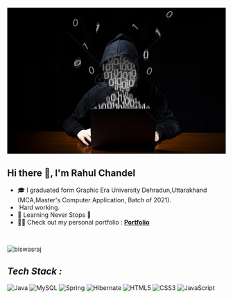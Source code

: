 
![alt README header](https://raw.githubusercontent.com/dahhd/dahhd/master/assert/my_header_.png)

## Hi there 👋, l'm Rahul Chandel
- 🎓 I graduated form Graphic Era University Dehradun,Uttarakhand (MCA,Master's Computer Application, Batch of 2021).
-  <img width="16" src="https://about.gitlab.com/images/blogimages/GitLab-Dev.png" alt="" /> Hard working.
-  🌱 Learning Never Stops 🚀
- 👨‍💻 Check out my personal portfolio : **<a href="https://rahulchandel-coder1.github.io/RahulChandel.github.io/" target="_blank">Portfolio</a>**

<br>
<p align="left"> <img src="https://komarev.com/ghpvc/?username=rajesh-biswasa&label=Profile%20views&color=0e75b6&style=flat" alt="biswasraj" /> </p>


<!-- <h3 align="left"><i>Web Tech Stack :</i></h3> -->
<h2 align="left"><i>Tech Stack :</i></h2>
<div align="left">
<!-- <img alt="Java" src="https://img.shields.io/badge/java-%23ED8B00.svg?style=for-the-badge&logo=java&logoColor=white"/> -->
<img alt="Java" src="https://img.shields.io/badge/java-f89820.svg?style=for-the-badge&logo=java&logoColor=white"/>
<img alt="MySQL" src="https://img.shields.io/badge/MySql-00758f?style=for-the-badge&logo=mysql&logoColor=white"/>
<img alt="Spring" src="https://img.shields.io/badge/spring-%f6b9ad.svg?style=for-the-badge&logo=spring&logoColor=white"/>
<img alt="Hibernate" src="https://img.shields.io/badge/Hibernate-716a47.svg?style=for-the-badge&logo=hibernate&logoColor=white"/>
<img alt="HTML5" src="https://img.shields.io/badge/html5-%23E34F26.svg?style=for-the-badge&logo=html5&logoColor=white"/>
<img alt="CSS3" src="https://img.shields.io/badge/css3-%231572B6.svg?style=for-the-badge&logo=css3&logoColor=white"/> 
<img alt="JavaScript" src="https://img.shields.io/badge/javascript-%23323330.svg?style=for-the-badge&logo=javascript&logoColor=%23F7DF1E"/>
</div>

